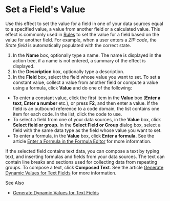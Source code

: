 # Set a Field's Value

Use this effect to set the value for a field in one of your data sources equal to a specified value, a value from another field or a calculated value. This effect is commonly used in [Rules](../../../../object-class/modify-an-object--or-identifier-domain/rules.md) to set the value for a field based on the value for another field. For example, when a user enters a *ZIP code*, the *State field* is automatically populated with the correct state.

1.  In the **Name** box, optionally type a name. The name is displayed in the action tree, if a name is not entered, a summary of the effect is displayed.
2.  In the **Description** box, optionally type a description.
3.  In the **Field** box, select the field whose value you want to set. To set a constant value, collect a value from another field or compute a value using a formula, click **Value** and do one of the following:

*   To enter a constant value, click the first item in the **Value** box (**Enter a text**, **Enter a number** etc.), or press **F2**, and then enter a value. If the field is an outbound reference to a code domain, the list contains one item for each code. In the list, click the code to use.
*   To select a field from one of your data sources, in the **Value** box, click **Select field or group**. In the **Select Field or Group** dialog box, select a field with the same data type as the field whose value you want to set.
*   To enter a formula, in the **Value** box, click **Enter a formula**. See the article [Enter a Formula in the Formula Editor](../../../../common-concepts/advanced-expressions/formula-editor.md) for more information.

If the selected field contains text data, you can compose a text by typing text, and inserting formulas and fields from your data sources. The text can contain line breaks and sections used for collecting data from repeating groups. To compose a text, click **Composed Text**. See the article [Generate Dynamic Values for Text Fields](../../../../../defining-the-application-model/action-orchestration/actions/effects/mk:@MSITStore:D:/WSRoot/Genus/Evolution/doc/Help/generate-dynamic-values-for-text-fields.md) for more information.

See Also

*   [Generate Dynamic Values for Text Fields](../generate-dynamic-values-for-text-fields.md)